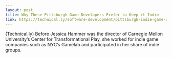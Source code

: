 ```yaml
---
layout: post
title: Why These Pittsburgh Game Developers Prefer to Keep it Indie
link: https://technical.ly/software-development/pittsburgh-indie-game-developers/
---
```


(Technical.ly) Before Jessica Hammer was the director of Carnegie Mellon University’s Center for Transformational Play, she worked for indie game companies such as NYC’s Gamelab and participated in her share of indie groups.
